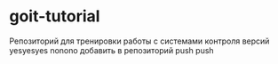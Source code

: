 # goit-tutorial

Репозиторий для тренировки работы с системами контроля версий
yesyesyes
nonono
добавить в репозиторий
push
push
